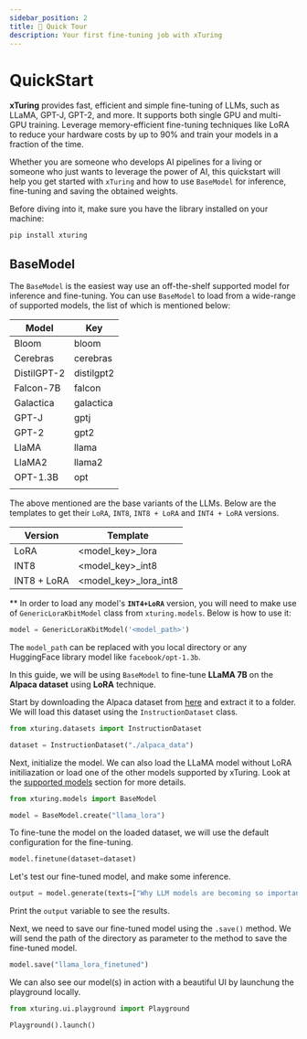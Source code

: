 ```yaml
---
sidebar_position: 2
title: 🚀 Quick Tour
description: Your first fine-tuning job with xTuring
---
```


# QuickStart

**xTuring** provides fast, efficient and simple fine-tuning of LLMs, such as LLaMA, GPT-J, GPT-2, and more. It supports both single GPU and multi-GPU training. Leverage memory-efficient fine-tuning techniques like LoRA to reduce your hardware costs by up to 90% and train your models in a fraction of the time.

Whether you are someone who develops AI pipelines for a living or someone who just wants to leverage the power of AI, this quickstart will help you get started with `xTuring` and how to use `BaseModel` for inference, fine-tuning and saving the obtained weights.


Before diving into it, make sure you have the library installed on your machine:
```bash
pip install xturing
```


## BaseModel

The `BaseModel` is the easiest way use an off-the-shelf supported model for inference and fine-tuning.
You can use `BaseModel` to load from a wide-range of supported models, the list of which is mentioned below:

|  Model |  Key |
| -- | -- |
|Bloom | bloom |
|Cerebras | cerebras |
|DistilGPT-2 | distilgpt2 |
|Falcon-7B | falcon |
|Galactica | galactica |
|GPT-J | gptj |
|GPT-2 | gpt2 |
|LlaMA | llama |
|LlaMA2 | llama2 |
|OPT-1.3B | opt |
|  |  |
The above mentioned are the base variants of the LLMs. Below are the templates to get their `LoRA`, `INT8`, `INT8 + LoRA` and `INT4 + LoRA` versions.

| Version | Template |
| -- | -- |
| LoRA|  <model_key>_lora|
| INT8|  <model_key>_int8|
| INT8 + LoRA|  <model_key>_lora_int8|

** In order to load any model's __`INT4+LoRA`__ version, you will need to make use of `GenericLoraKbitModel` class from `xturing.models`. Below is how to use it:
```python
model = GenericLoraKbitModel('<model_path>')
```
The `model_path` can be replaced with you local directory or any HuggingFace library model like `facebook/opt-1.3b`.

In this guide, we will be using `BaseModel` to fine-tune __LLaMA 7B__ on the __Alpaca dataset__ using __LoRA__ technique.

Start by downloading the Alpaca dataset from [here](https://d33tr4pxdm6e2j.cloudfront.net/public_content/tutorials/datasets/alpaca_data.zip) and extract it to a folder. We will load this dataset using the `InstructionDataset` class.

```python
from xturing.datasets import InstructionDataset

dataset = InstructionDataset("./alpaca_data")
```

Next, initialize the model.
We can also load the LLaMA model without LoRA initiliazation or load one of the other models supported by xTuring. Look at the [supported models](/#basemodel) section for more details.

```python
from xturing.models import BaseModel

model = BaseModel.create("llama_lora")
```

To fine-tune the model on the loaded dataset, we will use the default configuration for the fine-tuning.

```python
model.finetune(dataset=dataset)
```

Let's test our fine-tuned model, and make some inference.

```python
output = model.generate(texts=["Why LLM models are becoming so important?"])
```
Print the `output` variable to see the results.

Next, we need to save our fine-tuned model using the `.save()` method. We will send the path of the directory as parameter to the method to save the fine-tuned model.

```python
model.save("llama_lora_finetuned")
```

We can also see our model(s) in action with a beautiful UI by launchung the playground locally.

```python
from xturing.ui.playground import Playground

Playground().launch()
```
